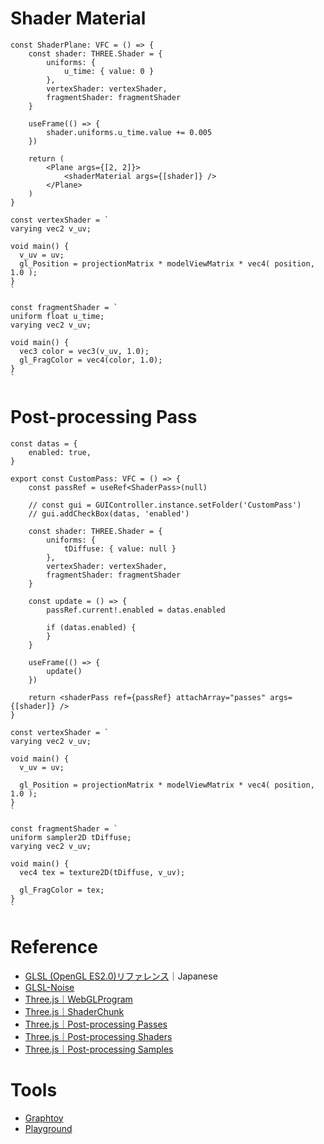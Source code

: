 # Shader Material
```.tsx
const ShaderPlane: VFC = () => {
	const shader: THREE.Shader = {
		uniforms: {
			u_time: { value: 0 }
		},
		vertexShader: vertexShader,
		fragmentShader: fragmentShader
	}

	useFrame(() => {
		shader.uniforms.u_time.value += 0.005
	})

	return (
		<Plane args={[2, 2]}>
			<shaderMaterial args={[shader]} />
		</Plane>
	)
}

const vertexShader = `
varying vec2 v_uv;

void main() {
  v_uv = uv;
  gl_Position = projectionMatrix * modelViewMatrix * vec4( position, 1.0 );
}
`

const fragmentShader = `
uniform float u_time;
varying vec2 v_uv;

void main() {
  vec3 color = vec3(v_uv, 1.0);
  gl_FragColor = vec4(color, 1.0);
}
`
```

# Post-processing Pass
```.tsx
const datas = {
	enabled: true,
}

export const CustomPass: VFC = () => {
	const passRef = useRef<ShaderPass>(null)

	// const gui = GUIController.instance.setFolder('CustomPass')
	// gui.addCheckBox(datas, 'enabled')

	const shader: THREE.Shader = {
		uniforms: {
			tDiffuse: { value: null }
		},
		vertexShader: vertexShader,
		fragmentShader: fragmentShader
	}

	const update = () => {
		passRef.current!.enabled = datas.enabled

		if (datas.enabled) {
		}
	}

	useFrame(() => {
		update()
	})

	return <shaderPass ref={passRef} attachArray="passes" args={[shader]} />
}

const vertexShader = `
varying vec2 v_uv;

void main() {
  v_uv = uv;

  gl_Position = projectionMatrix * modelViewMatrix * vec4( position, 1.0 );
}
`

const fragmentShader = `
uniform sampler2D tDiffuse;
varying vec2 v_uv;

void main() {
  vec4 tex = texture2D(tDiffuse, v_uv);
  
  gl_FragColor = tex;
}
`
```

# Reference
* [GLSL (OpenGL ES2.0)リファレンス](https://gist.github.com/gyohk/abf13dbcb5be750b3b021752b280ccd3)｜Japanese
* [GLSL-Noise](https://gist.github.com/patriciogonzalezvivo/670c22f3966e662d2f83)
* [Three.js｜WebGLProgram](https://threejs.org/docs/#api/en/renderers/webgl/WebGLProgram)
* [Three.js｜ShaderChunk](https://github.com/mrdoob/three.js/tree/master/src/renderers/shaders/ShaderChunk)
* [Three.js｜Post-processing Passes](https://github.com/mrdoob/three.js/tree/dev/examples/jsm/postprocessing)
* [Three.js｜Post-processing Shaders](https://github.com/mrdoob/three.js/tree/master/examples/jsm/shaders)
* [Three.js｜Post-processing Samples](https://threejs.org/docs/index.html?q=effect#examples/en/postprocessing/EffectComposer)

# Tools
* [Graphtoy](https://graphtoy.com/)
* [Playground](http://editor.thebookofshaders.com/)
